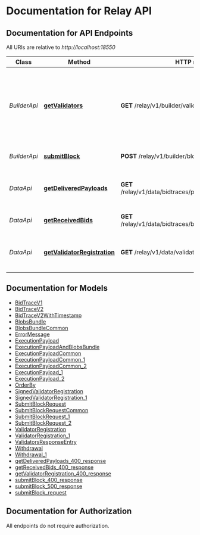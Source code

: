 # Documentation for Relay API

<a name="documentation-for-api-endpoints"></a>
## Documentation for API Endpoints

All URIs are relative to *http://localhost:18550*

| Class | Method | HTTP request | Description |
|------------ | ------------- | ------------- | -------------|
| *BuilderApi* | [**getValidators**](Apis/BuilderApi.md#getvalidators) | **GET** /relay/v1/builder/validators | Get a list of validator registrations for validators scheduled to propose in the current and next epoch.  |
*BuilderApi* | [**submitBlock**](Apis/BuilderApi.md#submitblock) | **POST** /relay/v1/builder/blocks | Submit a new block to the relay. |
| *DataApi* | [**getDeliveredPayloads**](Apis/DataApi.md#getdeliveredpayloads) | **GET** /relay/v1/data/bidtraces/proposer_payload_delivered | Get payloads that were delivered to proposers. |
*DataApi* | [**getReceivedBids**](Apis/DataApi.md#getreceivedbids) | **GET** /relay/v1/data/bidtraces/builder_blocks_received | Get builder bid submissions. |
*DataApi* | [**getValidatorRegistration**](Apis/DataApi.md#getvalidatorregistration) | **GET** /relay/v1/data/validator_registration | Check that a validator is registered with the relay. |


<a name="documentation-for-models"></a>
## Documentation for Models

 - [BidTraceV1](./Models/BidTraceV1.md)
 - [BidTraceV2](./Models/BidTraceV2.md)
 - [BidTraceV2WithTimestamp](./Models/BidTraceV2WithTimestamp.md)
 - [BlobsBundle](./Models/BlobsBundle.md)
 - [BlobsBundleCommon](./Models/BlobsBundleCommon.md)
 - [ErrorMessage](./Models/ErrorMessage.md)
 - [ExecutionPayload](./Models/ExecutionPayload.md)
 - [ExecutionPayloadAndBlobsBundle](./Models/ExecutionPayloadAndBlobsBundle.md)
 - [ExecutionPayloadCommon](./Models/ExecutionPayloadCommon.md)
 - [ExecutionPayloadCommon_1](./Models/ExecutionPayloadCommon_1.md)
 - [ExecutionPayloadCommon_2](./Models/ExecutionPayloadCommon_2.md)
 - [ExecutionPayload_1](./Models/ExecutionPayload_1.md)
 - [ExecutionPayload_2](./Models/ExecutionPayload_2.md)
 - [OrderBy](./Models/OrderBy.md)
 - [SignedValidatorRegistration](./Models/SignedValidatorRegistration.md)
 - [SignedValidatorRegistration_1](./Models/SignedValidatorRegistration_1.md)
 - [SubmitBlockRequest](./Models/SubmitBlockRequest.md)
 - [SubmitBlockRequestCommon](./Models/SubmitBlockRequestCommon.md)
 - [SubmitBlockRequest_1](./Models/SubmitBlockRequest_1.md)
 - [SubmitBlockRequest_2](./Models/SubmitBlockRequest_2.md)
 - [ValidatorRegistration](./Models/ValidatorRegistration.md)
 - [ValidatorRegistration_1](./Models/ValidatorRegistration_1.md)
 - [ValidatorsResponseEntry](./Models/ValidatorsResponseEntry.md)
 - [Withdrawal](./Models/Withdrawal.md)
 - [Withdrawal_1](./Models/Withdrawal_1.md)
 - [getDeliveredPayloads_400_response](./Models/getDeliveredPayloads_400_response.md)
 - [getReceivedBids_400_response](./Models/getReceivedBids_400_response.md)
 - [getValidatorRegistration_400_response](./Models/getValidatorRegistration_400_response.md)
 - [submitBlock_400_response](./Models/submitBlock_400_response.md)
 - [submitBlock_500_response](./Models/submitBlock_500_response.md)
 - [submitBlock_request](./Models/submitBlock_request.md)


<a name="documentation-for-authorization"></a>
## Documentation for Authorization

All endpoints do not require authorization.
